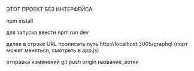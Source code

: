 ЭТОТ ПРОЕКТ БЕЗ ИНТЕРФЕЙСА

npm install

для запуска ввести
npm run dev

далее в строке URL прописать путь
http://localhost:3005/graphql (порт может меняться, смотреть в app.js)

отправка изменений
git push origin название_ветки
